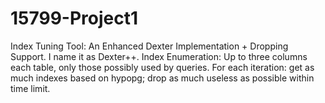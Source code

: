 # 15799-Project1
Index Tuning Tool: An Enhanced Dexter Implementation + Dropping Support. I name it as Dexter++.
Index Enumeration: Up to three columns each table, only those possibly used by queries.
For each iteration: get as much indexes based on hypopg; drop as much useless as possible within time limit.
